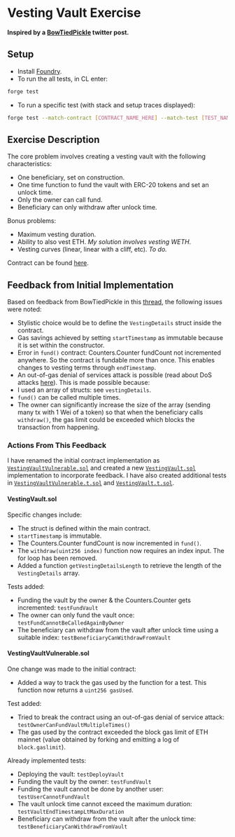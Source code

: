# Vesting Vault Exercise

**Inspired by a [BowTiedPickle](https://twitter.com/BowTiedPickle/status/1577320682395951109/photo/1) twitter post.**

## Setup

- Install [Foundry](https://github.com/foundry-rs/foundry).
- To run the all tests, in CL enter:

```sh
forge test
```

- To run a specific test (with stack and setup traces displayed):

```sh
forge test --match-contract [CONTRACT_NAME_HERE] --match-test [TEST_NAME_HERE] -vvvvv
```

## Exercise Description

The core problem involves creating a vesting vault with the following characteristics:

- One beneficiary, set on construction.
- One time function to fund the vault with ERC-20 tokens and set an unlock time.
- Only the owner can call fund.
- Beneficiary can only withdraw after unlock time.

Bonus problems:

- Maximum vesting duration.
- Ability to also vest ETH. _My solution involves vesting WETH_.
- Vesting curves (linear, linear with a cliff, etc). _To do._

Contract can be found [here](./src/VestingVault.sol).

## Feedback from Initial Implementation

Based on feedback from BowTiedPickle in this [thread](https://twitter.com/BowTiedPickle/status/1578870209850458112), the following issues were noted:

- Stylistic choice would be to define the `VestingDetails` struct inside the contract.
- Gas savings achieved by setting `startTimestamp` as immutable because it is set within the constructor.
- Error in `fund()` contract: Counters.Counter fundCount not incremented anywhere. So the contract is fundable more than once. This enables changes to vesting terms through `endTimestamp`.
- An out-of-gas denial of services attack is possible (read about DoS attacks [here](https://consensys.github.io/smart-contract-best-practices/attacks/denial-of-service/)). This is made possible because:
- I used an array of structs: see `vestingDetails`.
- `fund()` can be called multiple times.
- The owner can significantly increase the size of the array (sending many tx with 1 Wei of a token) so that when the beneficiary calls `withdraw()`, the gas limit could be exceeded which blocks the transaction from happening.

### Actions From This Feedback

I have renamed the initial contract implementation as [`VestingVaultVulnerable.sol`](./src/vulnerable/VestingVaultVulnerable.sol) and created a new [`VestingVault.sol`](./src/VestingVault.sol) implementation to incorporate feedback. I have also created additional tests in [`VestingVaultVulnerable.t.sol`](./test/VestingVaultVulnerable.t.sol) and [`VestingVault.t.sol`](./test/VestingVault.t.sol).

#### VestingVault.sol

Specific changes include:

- The struct is defined within the main contract.
- `startTimestamp` is immutable.
- The Counters.Counter fundCount is now incremented in `fund()`.
- The `withdraw(uint256 index)` function now requires an index input. The for loop has been removed.
- Added a function `getVestingDetailsLength` to retrieve the length of the `VestingDetails` array.

Tests added:

- Funding the vault by the owner & the Counters.Counter gets incremented: `testFundVault`
- The owner can only fund the vault once: `testFundCannotBeCalledAgainByOwner`
- The beneficiary can withdraw from the vault after unlock time using a suitable index: `testBeneficiaryCanWithdrawFromVault`

#### VestingVaultVulnerable.sol

One change was made to the initial contract:

- Added a way to track the gas used by the function for a test. This function now returns a `uint256 gasUsed`.

Test added:

- Tried to break the contract using an out-of-gas denial of service attack: `testOwnerCanFundVaultMultipleTimes()`
- The gas used by the contract exceeded the block gas limit of ETH mainnet (value obtained by forking and emitting a log of `block.gaslimit`).

Already implemented tests:

- Deploying the vault: `testDeployVault`
- Funding the vault by the owner: `testFundVault`
- Funding the vault cannot be done by another user: `testUserCannotFundVault`
- The vault unlock time cannot exceed the maximum duration: `testVaultEndTimestampLtMaxDuration`
- Beneficiary can withdraw from the vault after the unlock time: `testBeneficiaryCanWithdrawFromVault`
